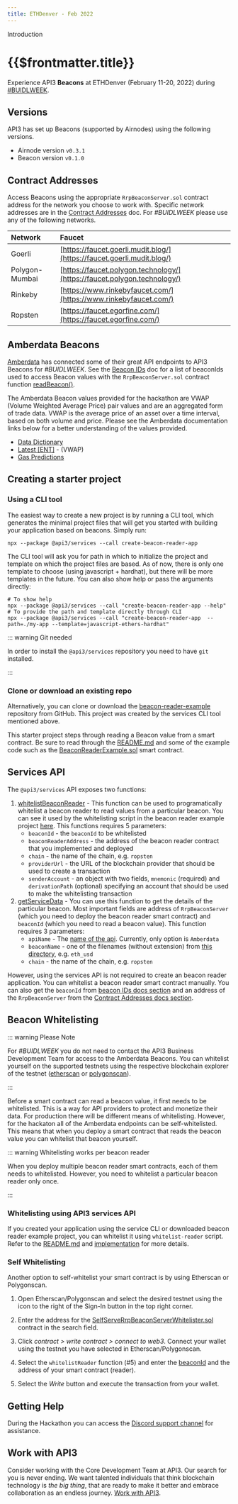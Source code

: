 ```yaml
---
title: ETHDenver - Feb 2022
---
```


<TitleSpan>Introduction</TitleSpan>

# {{$frontmatter.title}}

<TocHeader />
<TOC class="table-of-contents" :include-level="[2,3]" />

Experience API3 **Beacons** at ETHDenver (February 11-20, 2022) during
[#BUIDLWEEK](https://www.ethdenver.com/buidlweek).

## Versions

API3 has set up Beacons (supported by Airnodes) using the following versions.

- Airnode version `v0.3.1`
- Beacon version `v0.1.0`

## Contract Addresses

Access Beacons using the appropriate `RrpBeaconServer.sol` contract address for
the network you choose to work with. Specific network addresses are in the
[Contract Addresses](../reference/contract-addresses.md) doc. For _#BUIDLWEEK_
please use any of the following networks.

| Network        | Faucet                                                                   |
| :------------- | :----------------------------------------------------------------------- |
| Goerli         | [https://faucet.goerli.mudit.blog/](https://faucet.goerli.mudit.blog/)   |
| Polygon-Mumbai | [https://faucet.polygon.technology/](https://faucet.polygon.technology/) |
| Rinkeby        | [https://www.rinkebyfaucet.com/](https://www.rinkebyfaucet.com/)         |
| Ropsten        | [https://faucet.egorfine.com/](https://faucet.egorfine.com/)             |

## Amberdata Beacons

[Amberdata](https://amberdata.io) has connected some of their great API
endpoints to API3 Beacons for _#BUIDLWEEK_. See the
[Beacon IDs](../reference/beacon-ids.md) doc for a list of beaconIds used to
access Beacon values with the `RrpBeaconServer.sol` contract function
[readBeacon()](../functions/read-beacon.md).

The Amberdata Beacon values provided for the hackathon are VWAP (Volume Weighted
Average Price) pair values and are an aggregated form of trade data. VWAP is the
average price of an asset over a time interval, based on both volume and price.
Please see the Amberdata documentation links below for a better understanding of
the values provided.

- [Data Dictionary](https://amberdata.io/dictionary/)
- [Latest [ENT]](https://docs.amberdata.io/reference#spot-vwap-pairs-latest) -
  (VWAP)
- [Gas Predictions](https://docs.amberdata.io/reference#get-gas-predictions)

## Creating a starter project

### Using a CLI tool

The easiest way to create a new project is by running a CLI tool, which
generates the minimal project files that will get you started with building your
application based on beacons. Simply run:

```
npx --package @api3/services --call create-beacon-reader-app
```

The CLI tool will ask you for path in which to initialize the project and
template on which the project files are based. As of now, there is only one
template to choose (using javascript + hardhat), but there will be more
templates in the future. You can also show help or pass the arguments directly:

```
# To show help
npx --package @api3/services --call "create-beacon-reader-app --help"
# To provide the path and template directly through CLI
npx --package @api3/services --call "create-beacon-reader-app  --path=./my-app --template=javascript-ethers-hardhat"
```

::: warning Git needed

In order to install the `@api3/services` repository you need to have `git`
installed.

:::

### Clone or download an existing repo

Alternatively, you can clone or download the
[beacon-reader-example](https://github.com/api3dao/beacon-reader-example)
repository from GitHub. This project was created by the services CLI tool
mentioned above.

This starter project steps through reading a Beacon value from a smart contract.
Be sure to read through the
[README.md](https://github.com/api3dao/beacon-reader-example/blob/main/README.md)
and some of the example code such as the
[BeaconReaderExample.sol](https://github.com/api3dao/beacon-reader-example/blob/main/contracts/BeaconReaderExample.sol)
smart contract.

## Services API

The `@api3/services` API exposes two functions:

1. [whitelistBeaconReader](https://github.com/api3dao/services/blob/main/src/index.ts#L66) -
   This function can be used to programatically whitelist a beacon reader to
   read values from a particular beacon. You can see it used by the whitelisting
   script in the beacon reader example project
   [here](https://github.com/api3dao/beacon-reader-example/blob/main/scripts/whitelist-reader.js#L34).
   This functions requires 5 parameters:
   - `beaconId` - the `beaconId` to be whitelisted
   - `beaconReaderAddress` - the address of the beacon reader contract that you
     implemented and deployed
   - `chain` - the name of the chain, e.g. `ropsten`
   - `providerUrl` - the URL of the blockchain provider that should be used to
     create a transaction
   - `senderAccount` - an object with two fields, `mnemonic` (required) and
     `derivationPath` (optional) specifying an account that should be used to
     make the whitelisting transaction
2. [getServiceData](https://github.com/api3dao/services/blob/main/src/index.ts#L27) -
   You can use this function to get the details of the particular beacon. Most
   important fields are address of `RrpBeaconServer` (which you need to deploy
   the beacon reader smart contract) and `beaconId` (which you need to read a
   beacon value). This function requires 3 parameters:
   - `apiName` - The
     [name of the api](https://github.com/api3dao/operations/tree/main/data/apis).
     Currently, only option is `Amberdata`
   - `beaconName` - one of the filenames (without extension) from
     [this directory](https://github.com/api3dao/operations/tree/main/data/apis/Amberdata/beacons),
     e.g. `eth_usd`
   - `chain` - the name of the chain, e.g. `ropsten`

However, using the services API is not required to create an beacon reader
application. You can whitelist a beacon reader smart contract manually. You can
also get the `beaconId` from
[beacon IDs docs section](../reference/beacon-ids.md) and an address of the
`RrpBeaconServer` from the
[Contract Addresses docs section](../reference/contract-addresses.md).

## Beacon Whitelisting

::: warning Please Note

For _#BUIDLWEEK_ you do not need to contact the API3 Business Development Team
for access to the Amberdata Beacons. You can whitelist yourself on the supported
testnets using the respective blockchain explorer of the testnet
([etherscan](https://etherscan.io/) or [polygonscan](https://polygonscan.com/)).

:::

Before a smart contract can read a beacon value, it first needs to be
whitelisted. This is a way for API providers to protect and monetize their data.
For production there will be different means of whitelisting. However, for the
hackaton all of the Amberdata endpoints can be self-whitelisted. This means that
when you deploy a smart contract that reads the beacon value you can whitelist
that beacon yourself.

::: warning Whitelisting works per beacon reader

When you deploy multiple beacon reader smart contracts, each of them needs to
whitelisted. However, you need to whitelist a particular beacon reader only
once.

:::

### Whitelisting using API3 services API

If you created your application using the service CLI or downloaded beacon
reader example project, you can whitelist it using `whitelist-reader` script.
Refer to the [README.md](https://github.com/api3dao/beacon-reader-example) and
[implementation](https://github.com/api3dao/beacon-reader-example/blob/main/scripts/whitelist-reader.js)
for more details.

### Self Whitelisting

Another option to self-whitelist your smart contract is by using Etherscan or
Polygonscan.

1. Open Etherscan/Polygonscan and select the desired testnet using the icon to
   the right of the Sign-In button in the top right corner.

2. Enter the address for the
   [SelfServeRrpBeaconServerWhitelister.sol](../reference/contract-addresses.md#selfserverrpbeaconserverwhitelister-sol)
   contract in the search field.

3. Click _contract > write contract > connect to web3_. Connect your wallet
   using the testnet you have selected in Etherscan/Polygonscan.

4. Select the `whitelistReader` function (#5) and enter the
   [beaconId](../reference/beacon-ids.md) and the address of your smart contract
   (reader).

5. Select the _Write_ button and execute the transaction from your wallet.

## Getting Help

During the Hackathon you can access the
[Discord support channel](https://discord.com/channels/758003776174030948/871787274386411580)
for assistance.

## Work with API3

Consider working with the Core Development Team at API3. Our search for you is
never ending. We want talented individuals that think blockchain technology is
_the big thing_, that are ready to make it better and embrace collaboration as
an endless journey. [Work with API3](/api3/introduction/work.md).
